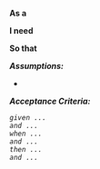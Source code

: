 **As a** <some role>

**I need** <some function>

**So that** <i get some benefit>

**Assumptions:**

- <assumptions>

**Acceptance Criteria:**

```
given ...
and ...
when ...
and ...
then ...
and ...
